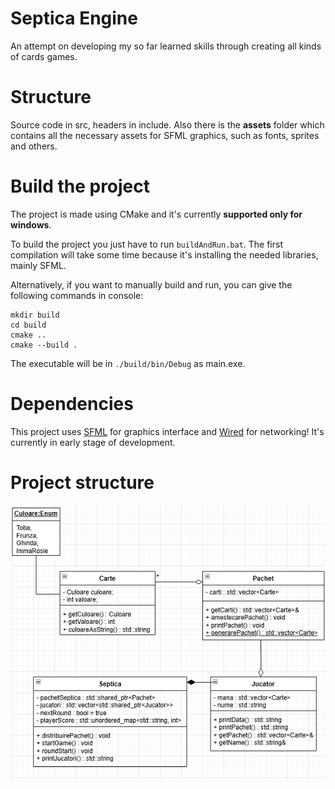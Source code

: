 # Septica Engine
An attempt on developing my so far learned skills through creating all kinds of cards games.

# Structure
Source code in src, headers in include. Also there is the **assets** folder which contains all
the necessary assets for SFML graphics, such as fonts, sprites and others.

# Build the project
The project is made using CMake and it's currently **supported only for windows**.

To build the project you just have to run `buildAndRun.bat`. The first compilation will take some
time because it's installing the needed libraries, mainly SFML.

Alternatively, if you want to manually build and run, you can give the following commands in console:
```
mkdir build
cd build
cmake ..
cmake --build .
```
The executable will be in `./build/bin/Debug` as main.exe.

# Dependencies
This project uses [SFML](https://github.com/SFML/SFML.git) for graphics interface and 
[Wired](https://github.com/Robertkq/Wired.git) for networking! It's currently in early stage
of development.

# Project structure
![ClassDiagram](images/Class%20Diagram.png)